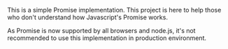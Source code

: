 This is a simple Promise implementation. This project is here to help those who don't understand how Javascript's Promise works.

As Promise is now supported by all browsers and node.js, it's not recommended to use this implementation in production environment.


